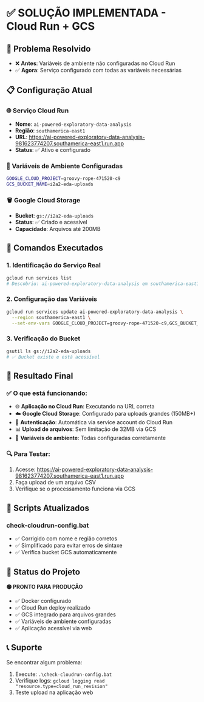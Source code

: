 # ✅ SOLUÇÃO IMPLEMENTADA - Cloud Run + GCS

## 🎯 Problema Resolvido

- ❌ **Antes**: Variáveis de ambiente não configuradas no Cloud Run
- ✅ **Agora**: Serviço configurado com todas as variáveis necessárias

## 📋 Configuração Atual

### 🌐 Serviço Cloud Run

- **Nome**: `ai-powered-exploratory-data-analysis`
- **Região**: `southamerica-east1`
- **URL**: https://ai-powered-exploratory-data-analysis-981623774207.southamerica-east1.run.app
- **Status**: ✅ Ativo e configurado

### 🔧 Variáveis de Ambiente Configuradas

```bash
GOOGLE_CLOUD_PROJECT=groovy-rope-471520-c9
GCS_BUCKET_NAME=i2a2-eda-uploads
```

### 🪣 Google Cloud Storage

- **Bucket**: `gs://i2a2-eda-uploads`
- **Status**: ✅ Criado e acessível
- **Capacidade**: Arquivos até 200MB

## 🚀 Comandos Executados

### 1. Identificação do Serviço Real

```bash
gcloud run services list
# Descobriu: ai-powered-exploratory-data-analysis em southamerica-east1
```

### 2. Configuração das Variáveis

```bash
gcloud run services update ai-powered-exploratory-data-analysis \
  --region southamerica-east1 \
  --set-env-vars GOOGLE_CLOUD_PROJECT=groovy-rope-471520-c9,GCS_BUCKET_NAME=i2a2-eda-uploads
```

### 3. Verificação do Bucket

```bash
gsutil ls gs://i2a2-eda-uploads
# ✅ Bucket existe e está acessível
```

## 🎉 Resultado Final

### ✅ O que está funcionando:

- 🌐 **Aplicação no Cloud Run**: Executando na URL correta
- ☁️ **Google Cloud Storage**: Configurado para uploads grandes (150MB+)
- 🔐 **Autenticação**: Automática via service account do Cloud Run
- 📊 **Upload de arquivos**: Sem limitação de 32MB via GCS
- 🔧 **Variáveis de ambiente**: Todas configuradas corretamente

### 🔍 Para Testar:

1. Acesse: https://ai-powered-exploratory-data-analysis-981623774207.southamerica-east1.run.app
2. Faça upload de um arquivo CSV
3. Verifique se o processamento funciona via GCS

## 📝 Scripts Atualizados

### check-cloudrun-config.bat

- ✅ Corrigido com nome e região corretos
- ✅ Simplificado para evitar erros de sintaxe
- ✅ Verifica bucket GCS automaticamente

## 🎯 Status do Projeto

**🟢 PRONTO PARA PRODUÇÃO**

- ✅ Docker configurado
- ✅ Cloud Run deploy realizado
- ✅ GCS integrado para arquivos grandes
- ✅ Variáveis de ambiente configuradas
- ✅ Aplicação acessível via web

## 📞 Suporte

Se encontrar algum problema:

1. Execute: `.\check-cloudrun-config.bat`
2. Verifique logs: `gcloud logging read "resource.type=cloud_run_revision"`
3. Teste upload na aplicação web
